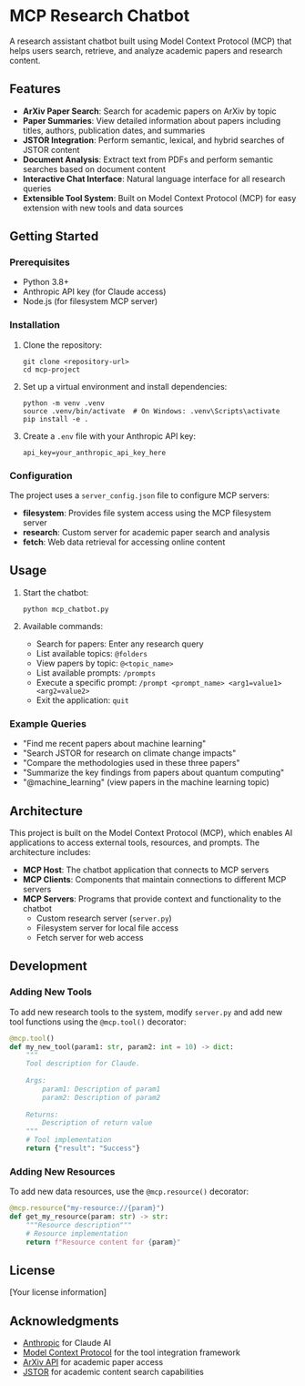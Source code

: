 # MCP Research Chatbot

A research assistant chatbot built using Model Context Protocol (MCP) that helps users search, retrieve, and analyze academic papers and research content.

## Features

- **ArXiv Paper Search**: Search for academic papers on ArXiv by topic
- **Paper Summaries**: View detailed information about papers including titles, authors, publication dates, and summaries
- **JSTOR Integration**: Perform semantic, lexical, and hybrid searches of JSTOR content
- **Document Analysis**: Extract text from PDFs and perform semantic searches based on document content
- **Interactive Chat Interface**: Natural language interface for all research queries
- **Extensible Tool System**: Built on Model Context Protocol (MCP) for easy extension with new tools and data sources

## Getting Started

### Prerequisites

- Python 3.8+
- Anthropic API key (for Claude access)
- Node.js (for filesystem MCP server)

### Installation

1. Clone the repository:
   ```
   git clone <repository-url>
   cd mcp-project
   ```

2. Set up a virtual environment and install dependencies:
   ```
   python -m venv .venv
   source .venv/bin/activate  # On Windows: .venv\Scripts\activate
   pip install -e .
   ```

3. Create a `.env` file with your Anthropic API key:
   ```
   api_key=your_anthropic_api_key_here
   ```

### Configuration

The project uses a `server_config.json` file to configure MCP servers:

- **filesystem**: Provides file system access using the MCP filesystem server
- **research**: Custom server for academic paper search and analysis
- **fetch**: Web data retrieval for accessing online content

## Usage

1. Start the chatbot:
   ```
   python mcp_chatbot.py
   ```

2. Available commands:
   - Search for papers: Enter any research query
   - List available topics: `@folders`
   - View papers by topic: `@<topic_name>`
   - List available prompts: `/prompts`
   - Execute a specific prompt: `/prompt <prompt_name> <arg1=value1> <arg2=value2>`
   - Exit the application: `quit`

### Example Queries

- "Find me recent papers about machine learning"
- "Search JSTOR for research on climate change impacts"
- "Compare the methodologies used in these three papers"
- "Summarize the key findings from papers about quantum computing"
- "@machine_learning" (view papers in the machine learning topic)

## Architecture

This project is built on the Model Context Protocol (MCP), which enables AI applications to access external tools, resources, and prompts. The architecture includes:

- **MCP Host**: The chatbot application that connects to MCP servers
- **MCP Clients**: Components that maintain connections to different MCP servers
- **MCP Servers**: Programs that provide context and functionality to the chatbot
  - Custom research server (`server.py`)
  - Filesystem server for local file access
  - Fetch server for web access

## Development

### Adding New Tools

To add new research tools to the system, modify `server.py` and add new tool functions using the `@mcp.tool()` decorator:

```python
@mcp.tool()
def my_new_tool(param1: str, param2: int = 10) -> dict:
    """
    Tool description for Claude.
    
    Args:
        param1: Description of param1
        param2: Description of param2
        
    Returns:
        Description of return value
    """
    # Tool implementation
    return {"result": "Success"}
```

### Adding New Resources

To add new data resources, use the `@mcp.resource()` decorator:

```python
@mcp.resource("my-resource://{param}")
def get_my_resource(param: str) -> str:
    """Resource description"""
    # Resource implementation
    return f"Resource content for {param}"
```

## License

[Your license information]

## Acknowledgments

- [Anthropic](https://www.anthropic.com/) for Claude AI
- [Model Context Protocol](https://github.com/anthropics/MCP) for the tool integration framework
- [ArXiv API](https://arxiv.org/help/api) for academic paper access
- [JSTOR](https://www.jstor.org/) for academic content search capabilities